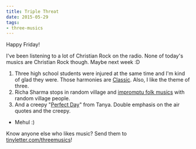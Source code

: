 ```yaml
---
title: Triple Threat
date: 2015-05-29
tags:
- three-musics
---
```


Happy Friday!

I've been listening to a lot of Christian Rock on the radio. None of today's musics are Christian Rock though. Maybe next week :D

1. Three high school students were injured at the same time and I'm kind of glad they were. Those harmonies are <a href="https://www.youtube.com/watch?v=jq1UMO_PkFY">Classic</a>. Also, I like the theme of three.
1. Richa Sharma stops in random village and <a href="https://www.youtube.com/watch?v=549NbfKeiq4">impromptu folk musics</a> with random village people.
1. And a creepy "<a href="https://www.youtube.com/watch?v=QYEC4TZsy-Y">Perfect Day</a>" from Tanya. Double emphasis on the air quotes and the creepy.

- Mehul :)

Know anyone else who likes music? Send them to <a href="https://tinyletter.com/threemusics">tinyletter.com/threemusics</a>!
